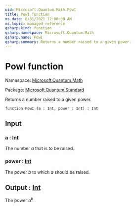 ```yaml
---
uid: Microsoft.Quantum.Math.PowI
title: PowI function
ms.date: 8/31/2021 12:00:00 AM
ms.topic: managed-reference
qsharp.kind: function
qsharp.namespace: Microsoft.Quantum.Math
qsharp.name: PowI
qsharp.summary: Returns a number raised to a given power.
---
```


# PowI function

Namespace: [Microsoft.Quantum.Math](xref:Microsoft.Quantum.Math)

Package: [Microsoft.Quantum.Standard](https://nuget.org/packages/Microsoft.Quantum.Standard)


Returns a number raised to a given power.

```qsharp
function PowI (a : Int, power : Int) : Int
```


## Input

### a : [Int](xref:microsoft.quantum.qsharp.valueliterals#int-literals)

The number $a$ that is to be raised.


### power : [Int](xref:microsoft.quantum.qsharp.valueliterals#int-literals)

The power $b$ to which $a$ should be raised.



## Output : [Int](xref:microsoft.quantum.qsharp.valueliterals#int-literals)

The power $a^b$